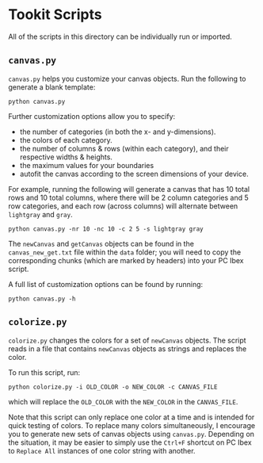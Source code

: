 # Tookit Scripts
All of the scripts in this directory can be individually run or imported. 

## `canvas.py` 
`canvas.py` helps you customize your canvas objects. Run the following to generate a blank template:

```
python canvas.py
```

Further customization options allow you to specify:
- the number of categories (in both the x- and y-dimensions).
- the colors of each category.
- the number of columns & rows (within each category), and their respective widths & heights.
- the maximum values for your boundaries 
- autofit the canvas according to the screen dimensions of your device. 

For example, running the following will generate a canvas that has 10 total rows and 10 total columns, where there will be 2 column categories and 5 row categories, and each row (across columns) will alternate between `lightgray` and `gray`.  

```
python canvas.py -nr 10 -nc 10 -c 2 5 -s lightgray gray
```
The `newCanvas` and `getCanvas` objects can be found in the `canvas_new_get.txt` file within the `data` folder; you will need to copy the corresponding chunks (which are marked by headers) into your PC Ibex script.  

A full list of customization options can be found by running:

```
python canvas.py -h
```

## `colorize.py`
`colorize.py` changes the colors for a set of `newCanvas` objects. The script reads in a file that contains `newCanvas` objects as strings and replaces the color. 

To run this script, run:

```
python colorize.py -i OLD_COLOR -o NEW_COLOR -c CANVAS_FILE
```

which will replace the `OLD_COLOR` with the `NEW_COLOR` in the `CANVAS_FILE`.

Note that this script can only replace one color at a time and is intended for quick testing of colors. To replace many colors simultaneously, I encourage you to generate new sets of canvas objects using `canvas.py`. Depending on the situation, it may be easier to simply use the `Ctrl+F` shortcut on PC Ibex to `Replace All` instances of one color string with another. 
